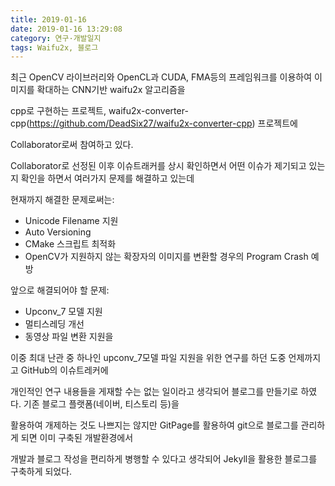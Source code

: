 ```yaml
---
title: 2019-01-16
date: 2019-01-16 13:29:08
category: 연구·개발일지
tags: Waifu2x, 블로그
---
```


최근 OpenCV 라이브러리와 OpenCL과 CUDA, FMA등의 프레임워크를 이용하여 이미지를 확대하는 CNN기반 waifu2x 알고리즘을 

cpp로 구현하는 프로젝트, waifu2x-converter-cpp(https://github.com/DeadSix27/waifu2x-converter-cpp) 프로젝트에

Collaborator로써 참여하고 있다.

Collaborator로 선정된 이후 이슈트래커를 상시 확인하면서 어떤 이슈가 제기되고 있는지 확인을 하면서 여러가지 문제를 해결하고 있는데

현재까지 해결한 문제로써는: 
- Unicode Filename 지원
- Auto Versioning
- CMake 스크립트 최적화
- OpenCV가 지원하지 않는 확장자의 이미지를 변환할 경우의 Program Crash 예방

앞으로 해결되어야 할 문제:
- Upconv_7 모델 지원
- 멀티스레딩 개선
- 동영상 파일 변환 지원을

이중 최대 난관 중 하나인 upconv_7모델 파일 지원을 위한 연구를 하던 도중 언제까지고 GitHub의 이슈트레커에 

개인적인 연구 내용들을 게재할 수는 없는 일이라고 생각되어 블로그를 만들기로 하였다. 기존 블로그 플랫폼(네이버, 티스토리 등)을

활용하여 개제하는 것도 나쁘지는 않지만 GitPage를 활용하여 git으로 블로그를 관리하게 되면 이미 구축된 개발환경에서

개발과 블로그 작성을 편리하게 병행할 수 있다고 생각되어 Jekyll을 활용한 블로그를 구축하게 되었다.